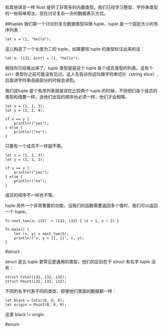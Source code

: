 和其他语言一样 Rust 提供了非常多的内置类型。我们已经学习整型、字符串类型的一些简单用法，现在讨论复杂一点的数据表示方式。

##tuples
我们第一个讨论的复合数据类型叫做 tuple，tuple 是一个固定大小的有序列表：

	let x = (1, "hello");

这儿构造了一个长度为二的 tuple，如果要把 tuple 的类型标注出来的话：

	let x: (i32, &str) = (1, "hello");

相信你已经看出来了，tuple 类型就是这个 tuple 各个成员类型的列表。这有个 `&str` 类型你之前可能没有见过，这人先告诉你这叫做字符串切片（string slice）,后面讲字符串高级部分的时候会讲到。

我们说tuple 是个有序列表就是说在比较两个 tuple 的时候，不但他们各个成员的类型和值要一样，连他们出现的顺序也必须一样，他们才会相等。

	let x = (1, 2, 3);
	let y = (2, 2, 4);

	if x == y {
	    println!("yes");
	} else {
	    println!("no");
	}

只要有一个成员不一样就不等。

	let x = (1, 2, 3);
	let y = (2, 1, 3);

	if x == y {
	    println!("yes");
	} else {
	    println!("no");
	}

成员的顺序不一样也不等。

tuple 另外一个非常重要的功能，当我们的函数需要返回多个值时，我们可以返回一个 tuple。

	fn next_two(x: i32) -> (i32, i32) { (x + 1, x + 2) }

	fn main() {
	    let (x, y) = next_two(5);
	    println!("x, y = {}, {}", x, y);
	}

#struct

struct 是比 tuple 更常见更通用的类型，他们的区别在于 struct 有名字 tuple 没有：

	struct Color(i32, i32, i32);
	struct Point(i32, i32, i32);

不同的名字代表不同的类型，即使他们里面的数据都一样：

	let black = Color(0, 0, 0);
	let origin = Point(0, 0, 0);

这里 black != origin

#enum
